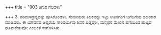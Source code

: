 +++
title = "003 ತಿಗುರ ಗೆಲಿದಳು"

+++
3. ಪರಿಮಳದ್ರವ್ಯವನ್ನು ಪೂಸಿಕೊಂಡಳು. ಸೇವಕಿಯರು ತಿಲಕವನ್ನು ಇಟ್ಟು ಊರ್ವಶಿಗೆ ಬಗೆಬಗೆಯ ಅಲಂಕಾರ ಮಾಡಿದರು. ಈ ಯೌವನದ ಅಪ್ಸರೆಯ ಸೌಂದರ್ಯವು ಶಿವನ ಖಡ್ಗವೋ, ಮನ್ಮಥನ ಮೇಲಿನ ಹಗೆಯಿಂದ ಹುಟ್ಟಿದ ಧೂಮಕೇತುವೋ ಎಂಬಂತೆ ಕಂಗೊಳಿಸಿತು.